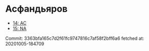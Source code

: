 # Асфандьяров
- [14: AC](14.md)
- [15: NA](15.md)

Commit: 3363bfa165c7d2f61fc9747816c7af58f2bff6a6
 fetched at: 20201005-184709
